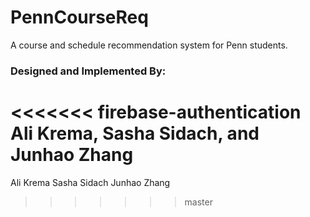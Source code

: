 # PennCourseReq

A course and schedule recommendation system for Penn students.

### Designed and Implemented By:

<<<<<<< firebase-authentication
Ali Krema, Sasha Sidach, and Junhao Zhang
=======
Ali Krema
Sasha Sidach
Junhao Zhang
>>>>>>> master
